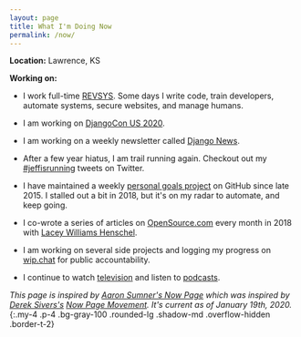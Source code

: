 ```yaml
---
layout: page
title: What I'm Doing Now
permalink: /now/
---
```


**Location:** Lawrence, KS

**Working on:**

- I work full-time [REVSYS][]. Some days I write code, train developers, automate systems, secure websites, and manage humans.

- I am working on [DjangoCon US 2020][].

- I am working on a weekly newsletter called [Django News][].

- After a few year hiatus, I am trail running again. Checkout out my [#jeffisrunning][] tweets on Twitter. 

- I have maintained a weekly [personal goals project][] on GitHub since late 2015. I stalled out a bit in 2018, but it's on my radar to automate, and keep going.

- I co-wrote a series of articles on [OpenSource.com][] every month in 2018 with [Lacey Williams Henschel][].

- I am working on several side projects and logging my progress on [wip.chat][] for public accountability.

- I continue to watch [television][] and listen to [podcasts][].

*This page is inspired by [Aaron Sumner's Now Page][] which was inspired by [Derek Sivers's][Derek Sivers] [Now Page Movement][]. It's current as of January 19th, 2020.*
{:.my-4 .p-4 .bg-gray-100 .rounded-lg .shadow-md .overflow-hidden .border-t-2}

[#jeffisrunning]: https://twitter.com/search?q=%23jeffisrunning&src=typd
[Aaron Sumner's Now Page]: http://aaronsumner.com/pages/now.html
[Derek Sivers]: https://sivers.org/now
[Django News]: https://django-news.com/
[DjangoCon US 2019]: https://2019.djangocon.us/
[DjangoCon US 2020]: https://2020.djangocon.us/
[Is the Lead Safe]: http://www.istheleadsafe.com/
[Keto diet]: https://www.reddit.com/r/keto/wiki/keto_in_a_nutshell
[Lacey Williams Henschel]: https://opensource.com/users/laceynwilliams
[Now Page Movement]: http://nownownow.com/about
[OpenSource.com]: https://opensource.com/users/jefftriplett
[RevSys]: https://www.revsys.com/
[personal goals project]: https://github.com/jefftriplett/personal-goals
[podcasts]: https://github.com/jefftriplett/personal-goals/blob/master/content-list/podcasts.md
[television]: https://twitter.com/search?q=%40webology%20%F0%9F%93%BA&src=typd
[wip.chat]: https://wip.chat/@jefftriplett
